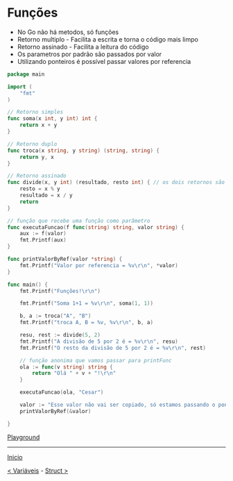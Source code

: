 # Funções

* No Go não há metodos, só funções
* Retorno multiplo - Facilita a escrita e torna o código mais limpo
* Retorno assinado - Facilita a leitura do código
* Os parametros por padrão são passados por valor
* Utilizando ponteiros é possível passar valores por referencia

```go
package main

import (
	"fmt"
)

// Retorno simples
func soma(x int, y int) int {
	return x + y
}

// Retorno duplo
func troca(x string, y string) (string, string) {
	return y, x
}

// Retorno assinado
func divide(x, y int) (resultado, resto int) { // os dois retornos são inteiros nesse exemplo
	resto = x % y
	resultado = x / y
	return
}

// função que recebe uma função como parâmetro
func executaFuncao(f func(string) string, valor string) {
	aux := f(valor)
	fmt.Printf(aux)
}

func printValorByRef(valor *string) {
	fmt.Printf("Valor por referencia = %v\r\n", *valor)
}

func main() {
	fmt.Printf("Funções!\r\n")

	fmt.Printf("Soma 1+1 = %v\r\n", soma(1, 1))

	b, a := troca("A", "B")
	fmt.Printf("troca A, B = %v, %v\r\n", b, a)

	resu, rest := divide(5, 2)
	fmt.Printf("A divisão de 5 por 2 é = %v\r\n", resu)
	fmt.Printf("O resto da divisão de 5 por 2 é = %v\r\n", rest)

	// função anonima que vamos passar para printFunc
	ola := func(v string) string {
		return "Olá " + v + "!\r\n"
	}

	executaFuncao(ola, "Cesar")

	valor := "Esse valor não vai ser copiado, só estamos passando o ponteiro"
	printValorByRef(&valor)

}
```
[Playground](https://play.golang.org/p/6PhuELUaYq)

---
[Inicio](../README.md)

[< Variáveis](../variaveis/) - [Struct >](../struct/)
